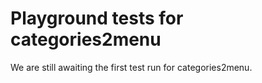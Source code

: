 # Playground tests for categories2menu
We are still awaiting the first test run for categories2menu.
